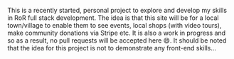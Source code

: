 This is a recently started, personal project to explore and develop my skills in RoR full stack development. 
The idea is that this site will be for a local town/village to enable them to see events, local shops (with video tours), make community donations via Stripe etc.
It is also a work in progress and so as a result, no pull requests will be accepted here 😄.
It should be noted that the idea for this project is not to demonstrate any front-end skills...
